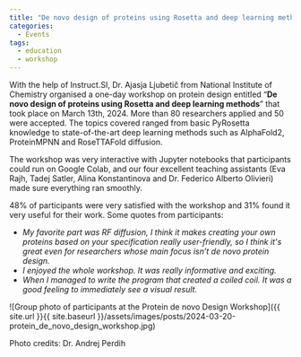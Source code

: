 ```yaml
---
title: "De novo design of proteins using Rosetta and deep learning methods (workshop report)"
categories:
  - Events
tags:
  - education
  - workshop
---
```


With the help of Instruct.SI, Dr. Ajasja Ljubetič from National Institute of Chemistry organised a one-day workshop on protein design entitled “**De novo design of proteins using Rosetta and deep learning methods**” that took place on March 13th, 2024. More than 80 researchers applied and 50 were accepted. The topics covered ranged from basic PyRosetta knowledge to state-of-the-art deep learning methods such as AlphaFold2, ProteinMPNN and RoseTTAFold diffusion.

The workshop was very interactive with Jupyter notebooks that participants could run on Google Colab, and our four excellent teaching assistants (Eva Rajh, Tadej Satler, Alina Konstantinova and Dr. Federico Alberto Olivieri) made sure everything ran smoothly.

48% of participants were very satisfied with the workshop and 31% found it very useful for their work. Some quotes from participants:
* *My favorite part was RF diffusion, I think it makes creating your own proteins based on your specification really user-friendly, so I think it's great even for researchers whose main focus isn’t de novo protein design.*
* *I enjoyed the whole workshop. It was really informative and exciting.*
* *When I managed to write the program that created a coiled coil. It was a good feeling to immediately see a visual result.*


![Group photo of participants at the Protein de novo Design Workshop]({{ site.url }}{{ site.baseurl }}/assets/images/posts/2024-03-20-protein_de_novo_design_workshop.jpg)

Photo credits: Dr. Andrej Perdih